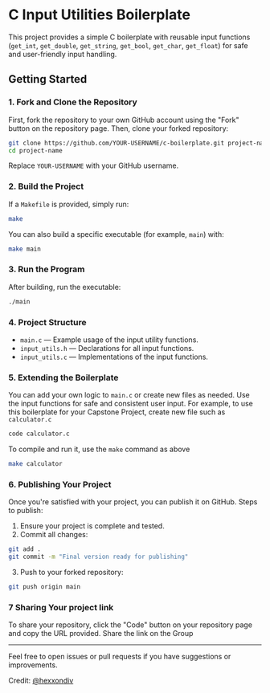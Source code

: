 # C Input Utilities Boilerplate
This project provides a simple C boilerplate with reusable input functions (`get_int`, `get_double`, `get_string`, `get_bool`, `get_char`, `get_float`) for safe and user-friendly input handling.

## Getting Started

### 1. Fork and Clone the Repository

First, fork the repository to your own GitHub account using the "Fork" button on the repository page. Then, clone your forked repository:

```sh
git clone https://github.com/YOUR-USERNAME/c-boilerplate.git project-name
cd project-name
```
Replace `YOUR-USERNAME` with your GitHub username.

### 2. Build the Project

If a `Makefile` is provided, simply run:

```sh
make
```

You can also build a specific executable (for example, `main`) with:

```sh
make main
```

### 3. Run the Program

After building, run the executable:

```sh
./main
```

### 4. Project Structure

- `main.c` — Example usage of the input utility functions.
- `input_utils.h` — Declarations for all input functions.
- `input_utils.c` — Implementations of the input functions.

### 5. Extending the Boilerplate

You can add your own logic to `main.c` or create new files as needed. Use the input functions for safe and consistent user input.
For example, to use this boilerplate for your Capstone Project, create new file such as `calculator.c`

```sh
code calculator.c
```
To compile and run it, use the `make` command as above

```sh
make calculator
```


### 6. Publishing Your Project
Once you're satisfied with your project, you can publish it on GitHub.
Steps to publish:
1. Ensure your project is complete and tested.
2. Commit all changes:
```sh
git add .
git commit -m "Final version ready for publishing"
```
3. Push to your forked repository:
```sh
git push origin main
```
### 7 Sharing Your project link
To share your repository, click the "Code" button on your repository page and copy the URL provided.
Share the link on the Group

---

Feel free to open issues or pull requests if you have suggestions or improvements.

Credit: [@hexxondiv](https://github.com/hexxondiv)
